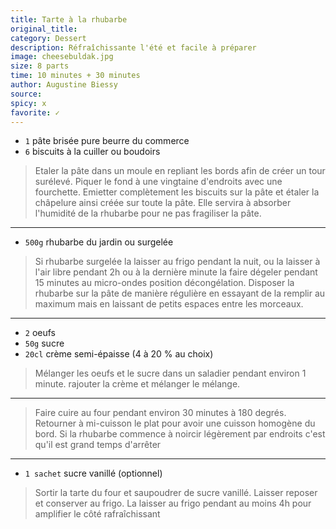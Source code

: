 ```yaml
---
title: Tarte à la rhubarbe
original_title: 
category: Dessert
description: Réfraîchissante l'été et facile à préparer
image: cheesebuldak.jpg
size: 8 parts
time: 10 minutes + 30 minutes
author: Augustine Biessy
source:
spicy: x
favorite: ✓
---
```



* `1` pâte brisée pure beurre du commerce
* `6` biscuits à la cuiller ou boudoirs


> Etaler la pâte dans un moule en repliant les bords afin de créer un tour surélevé. Piquer le fond à une vingtaine d'endroits avec une fourchette. Emietter complètement les biscuits sur la pâte et étaler la châpelure ainsi créée sur toute la pâte. Elle servira à absorber l'humidité de la rhubarbe pour ne pas fragiliser la pâte.

---

* `500g` rhubarbe du jardin ou surgelée

> Si rhubarbe surgelée la laisser au frigo pendant la nuit, ou la laisser à l'air libre pendant 2h ou à la dernière minute la faire dégeler pendant 15 minutes au micro-ondes position décongélation. Disposer la rhubarbe sur la pâte de manière régulière en essayant de la remplir au maximum mais en laissant de petits espaces entre les morceaux.
---

* `2` oeufs
* `50g` sucre
* `20cl` crème semi-épaisse (4 à 20 % au choix)


> Mélanger les oeufs et le sucre dans un saladier pendant environ 1 minute. rajouter la crème et mélanger le mélange.

---

> Faire cuire au four pendant environ 30 minutes à 180 degrés. Retourner à mi-cuisson le plat pour avoir une cuisson homogène du bord. Si la rhubarbe commence à noircir légèrement par endroits c'est qu'il est grand temps d'arrêter

---

* `1 sachet` sucre vanillé (optionnel)

> Sortir la tarte du four et saupoudrer de sucre vanillé. Laisser reposer et conserver au frigo. La laisser au frigo pendant au moins 4h pour amplifier le côté rafraîchissant
